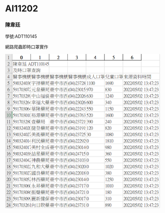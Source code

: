 # AI11202

### 陳韋廷
學號:ADT110145

網路爬蟲即時口罩實作

![image](https://github.com/ADT-110145/AI11202/blob/main/%E5%8D%B3%E6%99%82%E5%8F%A3%E7%BD%A9.png)
